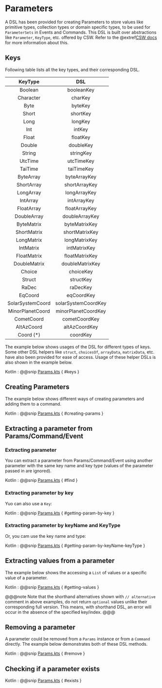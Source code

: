 # Parameters

A DSL has been provided for creating Parameters to store values like primitive types, collection types or domain specific types,
to be used for `ParameterSets` in Events and Commands.
This DSL is built over abstractions like `Parameter`, `KeyType`, etc. offered by CSW.
Refer to the @extref[CSW docs](csw:params/keys-parameters) for more information about this. 

## Keys

Following table lists all the key types, and their corresponding DSL.

| KeyType             | DSL                  |
| :-----------------: |:--------------------------: |
| Boolean             | booleanKey                  |
| Character           | charKey                     |
| Byte                | byteKey                     |
| Short               | shortKey                    |
| Long                | longKey                     |
| Int                 | intKey                      |
| Float               | floatKey                    |
| Double              | doubleKey                   |
| String              | stringKey                   |
| UtcTime             | utcTimeKey                  |
| TaiTime             | taiTimeKey                  |
| ByteArray           | byteArrayKey                |
| ShortArray          | shortArrayKey               |
| LongArray           | longArrayKey                |
| IntArray            | intArrayKey                 |
| FloatArray          | floatArrayKey               |
| DoubleArray         | doubleArrayKey              |
| ByteMatrix          | byteMatrixKey               |
| ShortMatrix         | shortMatrixKey              |
| LongMatrix          | longMatrixKey               |
| IntMatrix           | intMatrixKey                |
| FloatMatrix         | floatMatrixKey              |
| DoubleMatrix        | doubleMatrixKey             |
| Choice              | choiceKey                   |
| Struct              | structKey                   |
| RaDec               | raDecKey                    |
| EqCoord             | eqCoordKey                  |
| SolarSystemCoord    | solarSystemCoordKey         |
| MinorPlanetCoord    | minorPlanetCoordKey         |
| CometCoord          | cometCoordKey               |
| AltAzCoord          | altAzCoordKey               |
| Coord  (*)          | coordKey                    |

The example below shows usages of the DSL for different types of keys. Some other DSL helpers like `struct`, `choicesOf`, `arrayData`, `matrixData`, etc.
have also been provided for ease of access. Usage of these helper DSLs is also shown in the example below.

Kotlin
: @@snip [Params.kts](../../../../../../examples/src/main/kotlin/esw/ocs/scripts/examples/paradox/ParamsExample.kts) { #keys }  


## Creating Parameters

The example below shows different ways of creating parameters and adding them to a command.

Kotlin
: @@snip [Params.kts](../../../../../../examples/src/main/kotlin/esw/ocs/scripts/examples/paradox/ParamsExample.kts) { #creating-params }  

## Extracting a parameter from Params/Command/Event

### Extracting parameter

You can extract a parameter from Params/Command/Event using another parameter with the same key name and key type (values of the parameter passed in are ignored).

Kotlin
: @@snip [Params.kts](../../../../../../examples/src/main/kotlin/esw/ocs/scripts/examples/paradox/ParamsExample.kts) { #find }  

### Extracting parameter by key

Yuo can also use a `Key`:

Kotlin
: @@snip [Params.kts](../../../../../../examples/src/main/kotlin/esw/ocs/scripts/examples/paradox/ParamsExample.kts) { #getting-param-by-key }  

### Extracting parameter by keyName and KeyType

Or, you cam use the key name and type:

Kotlin
: @@snip [Params.kts](../../../../../../examples/src/main/kotlin/esw/ocs/scripts/examples/paradox/ParamsExample.kts) { #getting-param-by-keyName-keyType }  

## Extracting values from a parameter

The example below shows the accessing a `List` of values or a specific value of a parameter.

Kotlin
: @@snip [Params.kts](../../../../../../examples/src/main/kotlin/esw/ocs/scripts/examples/paradox/ParamsExample.kts) { #getting-values }  

@@@note
Note that the shorthand alternatives shown with `// alternative` comment in above examples, do not return `optional` values
unlike their corresponding full version. This means, with shorthand DSL, an error will occur in the absence of the specified key/index.
@@@


## Removing a parameter

A parameter could be removed from a `Params` instance or from a `Command` directly. The example below demonstrates both of these DSL methods.

Kotlin
: @@snip [Params.kts](../../../../../../examples/src/main/kotlin/esw/ocs/scripts/examples/paradox/ParamsExample.kts) { #remove }  

## Checking if a parameter exists

Kotlin
: @@snip [Params.kts](../../../../../../examples/src/main/kotlin/esw/ocs/scripts/examples/paradox/ParamsExample.kts) { #exists }

